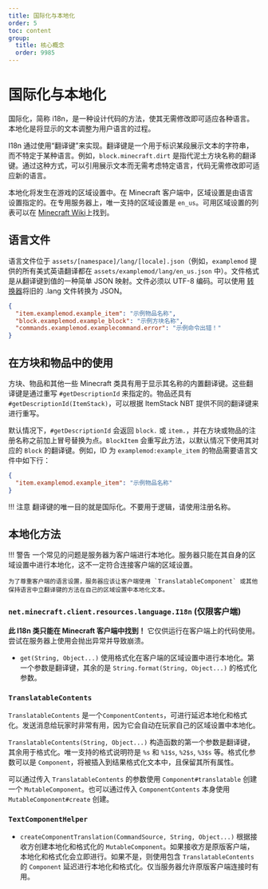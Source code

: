 ```yaml
---
title: 国际化与本地化
order: 5
toc: content
group:
  title: 核心概念
  order: 9985
---
```

国际化与本地化
==========================

国际化，简称 i18n，是一种设计代码的方法，使其无需修改即可适应各种语言。本地化是将显示的文本调整为用户语言的过程。

I18n 通过使用“翻译键”来实现。翻译键是一个用于标识某段展示文本的字符串，而不特定于某种语言。例如，`block.minecraft.dirt` 是指代泥土方块名称的翻译键。通过这种方式，可以引用展示文本而无需考虑特定语言，代码无需修改即可适应新的语言。

本地化将发生在游戏的区域设置中。在 Minecraft 客户端中，区域设置是由语言设置指定的。在专用服务器上，唯一支持的区域设置是 `en_us`。可用区域设置的列表可以在 [Minecraft Wiki][langs]上找到。

语言文件
--------

语言文件位于 `assets/[namespace]/lang/[locale].json`（例如，`examplemod` 提供的所有美式英语翻译都在 `assets/examplemod/lang/en_us.json` 中）。文件格式是从翻译键到值的一种简单 JSON 映射。文件必须以 UTF-8 编码。可以使用 [转换器][converter]将旧的 .lang 文件转换为 JSON。

```json
{
  "item.examplemod.example_item": "示例物品名称",
  "block.examplemod.example_block": "示例方块名称",
  "commands.examplemod.examplecommand.error": "示例命令出错！"
}
```

在方块和物品中的使用
------------------------

方块、物品和其他一些 Minecraft 类具有用于显示其名称的内置翻译键。这些翻译键是通过重写 `#getDescriptionId` 来指定的。物品还具有 `#getDescriptionId(ItemStack)`，可以根据 ItemStack NBT 提供不同的翻译键来进行重写。

默认情况下，`#getDescriptionId` 会返回 `block.` 或 `item.`，并在方块或物品的注册名称之前加上冒号替换为点。`BlockItem` 会重写此方法，以默认情况下使用其对应的 `Block` 的翻译键。例如，ID 为 `examplemod:example_item` 的物品需要语言文件中如下行：

```json
{
  "item.examplemod.example_item": "示例物品名称"
}
```

!!! 注意
    翻译键的唯一目的就是国际化。不要用于逻辑，请使用注册名称。

本地化方法
----------------

!!! 警告
    一个常见的问题是服务器为客户端进行本地化。服务器只能在其自身的区域设置中进行本地化，这不一定符合连接客户端的区域设置。

    为了尊重客户端的语言设置，服务器应该让客户端使用 `TranslatableComponent` 或其他保持语言中立翻译键的方法在自己的区域设置中本地化文本。

### `net.minecraft.client.resources.language.I18n` (仅限客户端)

**此 I18n 类只能在 Minecraft 客户端中找到！** 它仅供运行在客户端上的代码使用。尝试在服务器上使用会抛出异常并导致崩溃。

- `get(String, Object...)` 使用格式化在客户端的区域设置中进行本地化。第一个参数是翻译键，其余的是 `String.format(String, Object...)` 的格式化参数。

### `TranslatableContents`

`TranslatableContents` 是一个`ComponentContents`，可进行延迟本地化和格式化。发送消息给玩家时非常有用，因为它会自动在玩家自己的区域设置中本地化。

`TranslatableContents(String, Object...)` 构造函数的第一个参数是翻译键，其余用于格式化。唯一支持的格式说明符是 `%s` 和 `%1$s`, `%2$s`, `%3$s` 等。格式化参数可以是 `Component`，将被插入到结果格式化文本中，且保留其所有属性。

可以通过传入 `TranslatableContents` 的参数使用 `Component#translatable` 创建一个 `MutableComponent`。也可以通过传入 `ComponentContents` 本身使用 `MutableComponent#create` 创建。

### `TextComponentHelper`

- `createComponentTranslation(CommandSource, String, Object...)` 根据接收方创建本地化和格式化的 `MutableComponent`。如果接收方是原版客户端，本地化和格式化会立即进行。如果不是，则使用包含 `TranslatableContents` 的 `Component` 延迟进行本地化和格式化。仅当服务器允许原版客户端连接时有用。

[langs]: https://minecraft.wiki/w/Language#Languages
[converter]: https://tterrag.com/lang2json/